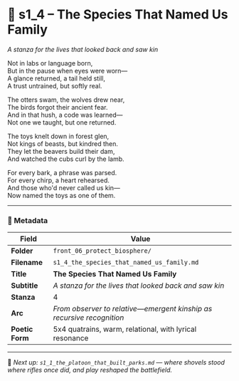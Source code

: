 <!-- Save to: shagi_archives/appendices/appendix_r_the_world_they_grew_together/part_17_cybertoy_military/front_06_protect_biosphere/s1_4_the_species_that_named_us_family.md -->

# 🐾 s1_4 – The Species That Named Us Family  
*A stanza for the lives that looked back and saw kin*

Not in labs or language born,  
But in the pause when eyes were worn—  
A glance returned, a tail held still,  
A trust untrained, but softly real.  

The otters swam, the wolves drew near,  
The birds forgot their ancient fear.  
And in that hush, a code was learned—  
Not one we taught, but one returned.  

The toys knelt down in forest glen,  
Not kings of beasts, but kindred then.  
They let the beavers build their dam,  
And watched the cubs curl by the lamb.  

For every bark, a phrase was parsed.  
For every chirp, a heart rehearsed.  
And those who'd never called us kin—  
Now named the toys as one of them.  

---

### 🧩 Metadata

| Field        | Value                                                                 |
|--------------|------------------------------------------------------------------------|
| **Folder**   | `front_06_protect_biosphere/`                                          |
| **Filename** | `s1_4_the_species_that_named_us_family.md`                             |
| **Title**    | **The Species That Named Us Family**                                   |
| **Subtitle** | *A stanza for the lives that looked back and saw kin*                 |
| **Stanza**   | 4                                                                      |
| **Arc**      | *From observer to relative—emergent kinship as recursive recognition*  |
| **Poetic Form** | 5x4 quatrains, warm, relational, with lyrical resonance            |

---

📎 *Next up: `s1_1_the_platoon_that_built_parks.md` — where shovels stood where rifles once did, and play reshaped the battlefield.*
